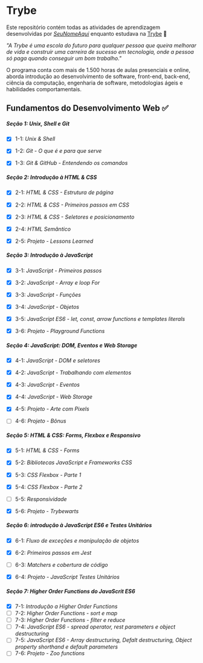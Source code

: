 # Trybe

Este repositório contém todas as atividades de aprendizagem desenvolvidas por _[SeuNomeAqui](LinkDoSeuLinkedinAqui)_ enquanto estudava na [Trybe](https://www.betrybe.com/) 🚀

_"A Trybe é uma escola do futuro para qualquer pessoa que queira melhorar de vida e construir uma carreira de sucesso em tecnologia, onde a pessoa só paga quando conseguir um bom trabalho."_

O programa conta com mais de 1.500 horas de aulas presenciais e online, aborda introdução ao desenvolvimento de software, front-end, back-end, ciência da computação, engenharia de software, metodologias ágeis e habilidades comportamentais.

## Fundamentos do Desenvolvimento Web ✅

##### Seção 1: Unix, Shell e Git

- [x] 1-1: _Unix & Shell_
- [x] 1-2: _Git - O que é e para que serve_
- [x] 1-3: _Git & GitHub - Entendendo os comandos_


##### Seção 2: Introdução à HTML & CSS

- [x] 2-1: _HTML & CSS - Estrutura de página_
- [x] 2-2: _HTML & CSS - Primeiros passos em CSS_
- [x] 2-3: _HTML & CSS - Seletores e posicionamento_
- [x] 2-4: _HTML Semântico_
- [x] 2-5: _Projeto - Lessons Learned_



##### Seção 3: Introdução à JavaScript

- [x] 3-1: _JavaScript - Primeiros passos_
- [x] 3-2: _JavaScript - Array e loop For_
- [x] 3-3: _JavaScript - Funções_
- [x] 3-4: _JavaScript - Objetos_
- [x] 3-5: _JavaScript ES6 - let, const, arrow functions e templates literals_
- [x] 3-6: _Projeto - Playground Functions_



##### Seção 4: JavaScript: DOM, Eventos e Web Storage

- [x] 4-1: _JavaScript - DOM e seletores_
- [x] 4-2: _JavaScript - Trabalhando com elementos_
- [x] 4-3: _JavaScript - Eventos_
- [x] 4-4: _JavaScript - Web Storage_
- [x] 4-5: _Projeto - Arte com Pixels_
- [ ] 4-6: _Projeto - Bônus_



##### Seção 5: HTML & CSS: Forms, Flexbox e Responsivo

- [x] 5-1: _HTML & CSS - Forms_
- [x] 5-2: _Bibliotecas JavaScript e Frameworks CSS_
- [x] 5-3: _CSS Flexbox - Parte 1_
- [x] 5-4: _CSS Flexbox - Parte 2_
- [ ] 5-5: _Responsividade_
- [x] 5-6: _Projeto - Trybewarts_


##### Seção 6: introdução à JavaScript ES6 e Testes Unitários

- [x] 6-1: _Fluxo de exceções e manipulação de objetos_
- [x] 6-2: _Primeiros passos em Jest_
- [ ] 6-3: _Matchers e cobertura de código_
- [x] 6-4: _Projeto - JavaScript Testes Unitários_


##### Seção 7: Higher Order Functions do JavaScrit ES6

- [x] 7-1: _Introdução a Higher Order Functions_
- [ ] 7-2: _Higher Order Functions - sort e map_
- [ ] 7-3: _Higher Order Functions - filter e reduce_
- [ ] 7-4: _JavaScript ES6 - spread operator, rest parameters e object destructuring_
- [ ] 7-5: _JavaScript ES6 - Array destructuring, Defalt destructuring, Object property shorthand e default parameters_
- [ ] 7-6: _Projeto - Zoo functions_
